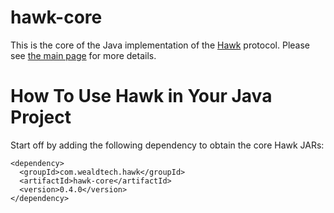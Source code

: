 hawk-core
=========

This is the core of the Java implementation of the [Hawk](/hueniverse/hawk) protocol.  Please see [the main page](/wealdtech/hawk) for more details.

How To Use Hawk in Your Java Project
====================================

Start off by adding the following dependency to obtain the core Hawk JARs:

    <dependency>
      <groupId>com.wealdtech.hawk</groupId>
      <artifactId>hawk-core</artifactId>
      <version>0.4.0</version>
    </dependency>

